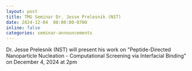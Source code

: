 ```yaml
---
layout: post
title: TMG Seminar Dr. Jesse Prelesnik (NST)
date: 2024-12-04  08:00:00-0700
inline: false
categories: seminar-announcements
---
```


Dr. Jesse Prelesnik (NST) will present his work on "Peptide-Directed Nanoparticle Nucleation - Computational Screening via Interfacial Binding"  on December 4, 2024 at 2pm
